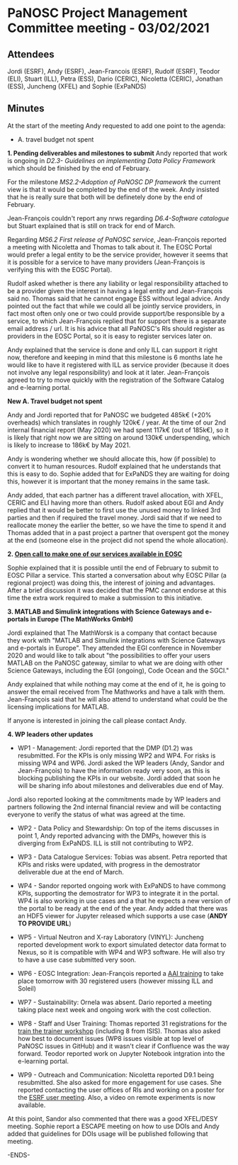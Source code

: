 PaNOSC Project Management Committee meeting - 03/02/2021 
========================================================


Attendees
-------
Jordi (ESRF), Andy (ESRF), Jean-Francois (ESRF), Rudolf (ESRF), Teodor (ELI), Stuart (ILL), Petra (ESS), Dario (CERIC), Nicoletta (CERIC), Jonathan (ESS), Juncheng (XFEL) and Sophie (ExPaNDS)


Minutes
-------	

At the start of the meeting Andy requested to add one point to the agenda: 

* A. travel budget not spent

**1. Pending deliverables and milestones to submit**
Andy reported that work is ongoing in *D2.3- Guidelines on implementing Data Policy Framework* which should be finished by the end of February. 

For the milestone *MS2.2-Adoption of PaNOSC DP framework* the current view is that it would be completed by the end of the week. Andy insisted that he is really sure that both will be definetely done by the end of February.

Jean-François couldn't report any nrws regarding *D6.4-Software catalogue* but Stuart explained that is still on track for end of March. 

Regarding *MS6.2 First release of PaNOSC service*, Jean-François reported a meeting with Nicoletta and Thomas to talk about it. The EOSC Portal would prefer a legal entity to be the service provider, however it seems that it is possible for a service to have many providers (Jean-François is verifying this with the EOSC Portal). 

Rudolf asked whether is there any liability or legal responsibility attached to be a provider given the interest in having a legal entity and Jean-François said no. Thomas said that he cannot engage ESS without legal advice. Andy pointed out the fact that while we could all be jointly service providers, in fact most often only one or two could provide support/be responsible by a service, to which Jean-François replied that for support there is a separate email address / url. It is his advice that  all PaNOSC's RIs should register as providers in the EOSC Portal, so it is easy to register services later on.

Andy explained that the service is done and only ILL can support it right now, therefore and keeping in mind that this milestone is 6 months late he would like to have it registered with ILL as service provider (because it does not involve any legal responsibility) and look at it later. Jean-François agreed to try to move quickly with the registration of the Software Catalog and e-learning portal.

**New A. Travel budget not spent**

Andy and Jordi reported that for PaNOSC we budgeted 485k€ (+20% overheads) which translates in roughly 120k€ / year. At the time of our 2nd internal financial report (May 2020) we had spent 117k€ (out of 185k€), so it is likely that right now we are sitting on around 130k€ underspending, which is likely to increase to 186k€ by May 2021.

Andy is wondering whether we should allocate this, how (if possible) to convert it to human resources. Rudolf explained that he understands that this is easy to do. Sophie added that for ExPaNDS they are waiting for doing this, however it is important that the money remains in the same task.

Andy added, that each partner has a different travel allocation, with XFEL, CERIC and ELI having more than others. Rudolf asked about EGI and Andy replied that it would be better to first use the unused money to linked 3rd parties and then if required the travel money. Jordi said that if we need to reallocate money the earlier the better, so we have the time to spend it and Thomas added that in a past project a partner that overspent got the money at the end (someone else in the project did not spend the whole allocation).

**2. [Open call to make one of our services available in EOSC](https://www.eosc-pillar.eu/open-call-thematic-service-providers)**

Sophie explained that it is possible until the end of February to submit to EOSC Pillar a service. This started a conversation about why EOSC Pillar (a regional project) was doing this, the interest of joining and advantages. After a brief discussion it was decided that the PMC cannot endorse at this time the extra work required to make a submission to this initiative.


**3. MATLAB and Simulink integrations with Science Gateways and e-portals in Europe (The MathWorks GmbH)**

Jordi explained that The MathWorsk is a company that contact because they work with "MATLAB and Simulink integrations with Science Gateways and e-portals in Europe". They attended the EGI conference in November 2020 and would like to talk about "the possibilities to offer your users MATLAB on the PaNOSC gateway, similar to what we are doing with other Science Gateways, including the EGI (ongoing), Code Ocean and the SGCI."

Andy explained that while nothing may come at the end of it, he is going to answer the email received from The Mathworks and have a talk with them. Jean-François said that he will also attend to  understand what could be the licensing implications for MATLAB. 

If anyone is interested in joining the call please contact Andy. 

**4. WP leaders other updates**

* WP1 - Management: Jordi reported that the DMP (D1.2) was resubmitted. For the KPIs is only missing WP2 and WP4. For risks is missing WP4 and WP6. Jordi asked the WP leaders (Andy, Sandor and Jean-François) to have the information ready very soon, as this is blocking publishing the KPIs in our website. Jordi added that soon he will be sharing info about milestones and deliverables due end of May.

Jordi also reported looking at the commitments made by WP leaders and partners following the 2nd internal financial review and will be contacting everyone to verify the status of what was agreed at the time. 

* WP2 - Data Policy and Stewardship: On top of the items discusses in point 1, Andy reported advancing with the DMPs, however this is diverging from ExPaNDS. ILL is still not contributing to WP2.

* WP3 - Data Catalogue Services: Tobias was absent. Petra reported that KPIs and risks were updated, with progress in the demostrator deliverable due at the end of March.

* WP4 - Sandor reported ongoing work with ExPaNDS to have commong KPIs, supporting the demostrator for WP3 to integrate it in the portal. WP4 is also working in use cases and a that he expects a new version of the portal to be ready at the end of the year. Andy added that there was an HDF5 viewer for Jupyter released which supports a use case (**ANDY TO PROVIDE URL**)

* WP5 - Virtual Neutron and X-ray Laboratory (VINYL): Juncheng reported development work to export simulated detector data format to Nexus, so it is compatible with WP4 and WP3 software. He will also try to have a use case submitted very soon.

* WP6 - EOSC Integration: Jean-François reported a [AAI training](https://www.panosc.eu/events/panosc-umbrellaid-technical-training/) to take place tomorrow with 30 registered users (however missing ILL and Soleil)

* WP7 - Sustainability: Ornela was absent. Dario reported a meeting taking place next week and ongoing work with the cost collection.

* WP8 - Staff and User Training: Thomas reported 31 registrations for the [train the trainer workshop](https://www.panosc.eu/events/panosc-expands-internal-workshop-train-the-trainers-1/) (including 8 from ISIS). Thomas also asked how best to document issues (WP8 issues visible at top level of PaNOSC issues in GitHub) and it wasn't clear if Confluence was the way forward. Teodor reported work on Jupyter Notebook intgration into the e-learning portal.

* WP9 - Outreach and Communication: Nicoletta reported D9.1 being resubmitted. She also asked for more engagement for use cases. She reported contacting the user offices of RIs and working on a poster for the [ESRF user meeting](http://www.esrf.eu/UM2021). Also, a video on remote experiments is now available.

At this point, Sandor also commented that there was a good XFEL/DESY meeting. Sophie report a ESCAPE meeting on how to use DOIs and Andy added that guidelines for DOIs usage will be published following that meeting.

-ENDS-
